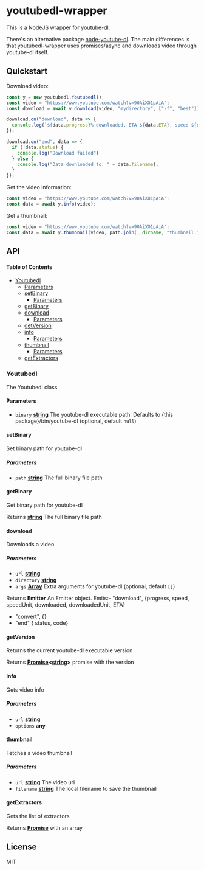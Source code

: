 # youtubedl-wrapper

This is a NodeJS wrapper for [youtube-dl](http://rg3.github.com/youtube-dl/).

There's an alternative package [node-youtube-dl](https://github.com/przemyslawpluta/node-youtube-dl/). The main differences is that youtubedl-wrapper uses promises/async and downloads video through youtube-dl itself.

## Quickstart

Download video:

```js
const y = new youtubedl.Youtubedl();
const video = "https://www.youtube.com/watch?v=90AiXO1pAiA";
const download = await y.download(video, "mydirectory", ["-f", "best"]);

download.on("download", data => {
  console.log(`${data.progress}% downloaded, ETA ${data.ETA}, speed ${data.speed}${data.speedUnit}, downloaded bytes ${data.downloaded}${data.downloadedUnit}`);
});

download.on("end", data => {
  if (!data.status) {
    console.log("Download failed")
  } else {
    console.log("Data downloaded to: " + data.filename);
  }
});
```

Get the video information:

```js
const video = "https://www.youtube.com/watch?v=90AiXO1pAiA";
const data = await y.info(video);
```

Get a thumbnail:

```js
const video = "https://www.youtube.com/watch?v=90AiXO1pAiA";
const data = await y.thumbnail(video, path.join(__dirname, "thumbnail.jpg"));
```

## API

<!-- Generated by documentation.js. Update this documentation by updating the source code. -->

#### Table of Contents

-   [Youtubedl](#youtubedl)
    -   [Parameters](#parameters)
    -   [setBinary](#setbinary)
        -   [Parameters](#parameters-1)
    -   [getBinary](#getbinary)
    -   [download](#download)
        -   [Parameters](#parameters-2)
    -   [getVersion](#getversion)
    -   [info](#info)
        -   [Parameters](#parameters-3)
    -   [thumbnail](#thumbnail)
        -   [Parameters](#parameters-4)
    -   [getExtractors](#getextractors)

### Youtubedl

The Youtubedl class

#### Parameters

-   `binary` **[string](https://developer.mozilla.org/docs/Web/JavaScript/Reference/Global_Objects/String)** The youtube-dl executable path. Defaults to {this package}/bin/youtube-dl (optional, default `null`)

#### setBinary

Set binary path for youtube-dl

##### Parameters

-   `path` **[string](https://developer.mozilla.org/docs/Web/JavaScript/Reference/Global_Objects/String)** The full binary file path

#### getBinary

Get binary path for youtube-dl

Returns **[string](https://developer.mozilla.org/docs/Web/JavaScript/Reference/Global_Objects/String)** The full binary file path

#### download

Downloads a video

##### Parameters

-   `url` **[string](https://developer.mozilla.org/docs/Web/JavaScript/Reference/Global_Objects/String)** 
-   `directory` **[string](https://developer.mozilla.org/docs/Web/JavaScript/Reference/Global_Objects/String)** 
-   `args` **[Array](https://developer.mozilla.org/docs/Web/JavaScript/Reference/Global_Objects/Array)** Extra arguments for youtube-dl (optional, default `[]`)

Returns **Emitter** An Emitter object. Emits:-   "download", {progress, speed, speedUnit, downloaded, downloadedUnit, ETA}
-   "convert", {}
-   "end" { status, code}

#### getVersion

Returns the current youtube-dl executable version

Returns **[Promise](https://developer.mozilla.org/docs/Web/JavaScript/Reference/Global_Objects/Promise)&lt;[string](https://developer.mozilla.org/docs/Web/JavaScript/Reference/Global_Objects/String)>** promise with the version

#### info

Gets video info

##### Parameters

-   `url` **[string](https://developer.mozilla.org/docs/Web/JavaScript/Reference/Global_Objects/String)** 
-   `options` **any** 

#### thumbnail

Fetches a video thumbnail

##### Parameters

-   `url` **[string](https://developer.mozilla.org/docs/Web/JavaScript/Reference/Global_Objects/String)** The video url
-   `filename` **[string](https://developer.mozilla.org/docs/Web/JavaScript/Reference/Global_Objects/String)** The local filename to save the thumbnail

#### getExtractors

Gets the list of extractors

Returns **[Promise](https://developer.mozilla.org/docs/Web/JavaScript/Reference/Global_Objects/Promise)** with an array

## License

MIT 
